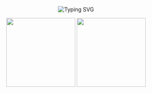 <div align="center">
<p> 

![Typing SVG](https://readme-typing-svg.demolab.com?font=Long+Cang&size=30&pause=1000&color=F70000&center=true&vCenter=true&width=435&lines=%E4%BD%A0%E5%A5%BD%E4%B8%96%E7%95%8C%EF%BC%81;%E5%A5%BD%E5%A5%BD%E5%AD%A6%E4%B9%A0%EF%BC%8C%E5%A4%A9%E5%A4%A9%E5%90%91%E4%B8%8A%EF%BC%81;%E6%88%91%E5%8F%AB%E6%91%A9%E8%A5%BF%EF%BC%81)

</p>

<p align="center">
<img height="180em" src="https://github-readme-stats-eight-theta.vercel.app/api?username=MoisesAdame&show_icons=true&theme=dracula&include_all_commits=true&count_private=true"/>
<img height="180em" src="https://github-readme-stats-eight-theta.vercel.app/api/top-langs/?username=MoisesAdame&layout=compact&langs_count=8&theme=dracula"/>

</div>
